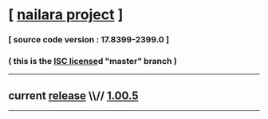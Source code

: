 
# [ [nailara project](http://www.nailara.net/) ]

### [ source code version : 17.8399-2399.0 ]

### ( this is the [ISC license](license)d "master" branch )
---
## current [release](https://github.com/anotherlink/nailara/releases) \\\\// [1.00.5](https://github.com/anotherlink/nailara/releases/tag/1.00.5)
---
